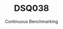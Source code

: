 ---
layout: docu
title: DSQ038
subtitle: Continuous Benchmarking
selected: TPC-DS
expanded: Benchmarking
benchmark: /individual_results/DSQ038.html
---